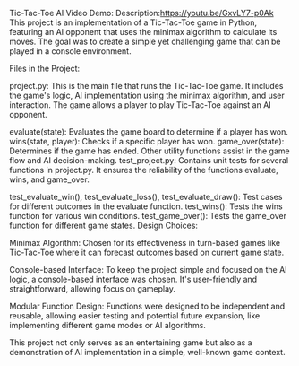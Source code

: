 Tic-Tac-Toe AI
Video Demo:
Description:https://youtu.be/GxvLY7-p0Ak
This project is an implementation of a Tic-Tac-Toe game in Python, featuring an AI opponent that uses the minimax algorithm to calculate its moves. The goal was to create a simple yet challenging game that can be played in a console environment.

Files in the Project:

project.py: This is the main file that runs the Tic-Tac-Toe game. It includes the game's logic, AI implementation using the minimax algorithm, and user interaction. The game allows a player to play Tic-Tac-Toe against an AI opponent.

evaluate(state): Evaluates the game board to determine if a player has won.
wins(state, player): Checks if a specific player has won.
game_over(state): Determines if the game has ended.
Other utility functions assist in the game flow and AI decision-making.
test_project.py: Contains unit tests for several functions in project.py. It ensures the reliability of the functions evaluate, wins, and game_over.

test_evaluate_win(), test_evaluate_loss(), test_evaluate_draw(): Test cases for different outcomes in the evaluate function.
test_wins(): Tests the wins function for various win conditions.
test_game_over(): Tests the game_over function for different game states.
Design Choices:

Minimax Algorithm: Chosen for its effectiveness in turn-based games like Tic-Tac-Toe where it can forecast outcomes based on current game state.

Console-based Interface: To keep the project simple and focused on the AI logic, a console-based interface was chosen. It's user-friendly and straightforward, allowing focus on gameplay.

Modular Function Design: Functions were designed to be independent and reusable, allowing easier testing and potential future expansion, like implementing different game modes or AI algorithms.

This project not only serves as an entertaining game but also as a demonstration of AI implementation in a simple, well-known game context.
